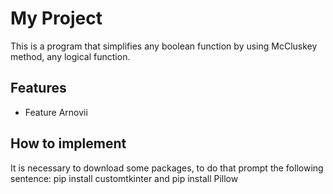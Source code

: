 # My Project
This is a program that simplifies any boolean function by using McCluskey method, any logical function.

## Features
- Feature Arnovii

## How to implement
It is necessary to download some packages, to do that prompt the following sentence: pip install customtkinter and pip install Pillow
